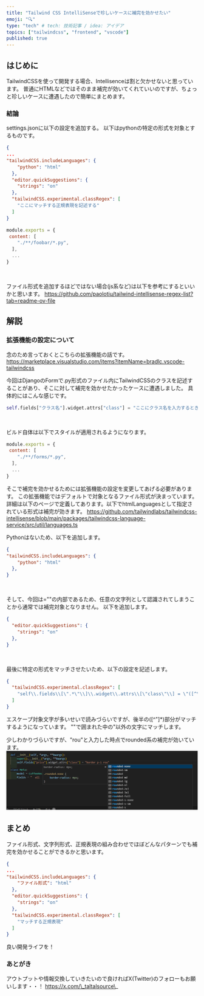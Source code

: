 ```yaml
---
title: "Tailwind CSS IntelliSenseで珍しいケースに補完を効かせたい"
emoji: "🔍"
type: "tech" # tech: 技術記事 / idea: アイデア
topics: ["tailwindcss", "frontend", "vscode"]
published: true
---
```


## はじめに
TailwindCSSを使って開発する場合、Intellisenceは割と欠かせないと思っています。
普通にHTMLなどではそのまま補完が効いてくれていいのですが、ちょっと珍しいケースに遭遇したので簡単にまとめます。

### 結論

settings.jsonに以下の設定を追加する。
以下はpythonの特定の形式を対象とするものです。

```json:settings.json
{
... 
"tailwindCSS.includeLanguages": {
    "python": "html"
  },
  "editor.quickSuggestions": {
    "strings": "on"
  },
  "tailwindCSS.experimental.classRegex": [
    "ここにマッチする正規表現を記述する"
  ]
}
```

```javascript:tailwind.config.js
module.exports = {
 content: [
    "./**/foobar/*.py",
  ],
  ...
}
```
&nbsp;

ファイル形式を追加するほどではない場合(js系など)は以下を参考にするといいかと思います。
https://github.com/paolotiu/tailwind-intellisense-regex-list?tab=readme-ov-file


## 解説
### 拡張機能の設定について
念のため言っておくとこちらの拡張機能の話です。
https://marketplace.visualstudio.com/items?itemName=bradlc.vscode-tailwindcss

今回はDjangoのFormで.py形式のファイル内にTailwindCSSのクラスを記述することがあり、そこに対して補完を効かせたかったケースに遭遇しました。
具体的にはこんな感じです。
```python
self.fields["クラス名"].widget.attrs["class"] = "ここにクラス名を入力するときに補完を効かせたい"
```
&nbsp;

ビルド自体は以下でスタイルが適用されるようになります。
```javascript:tailwind.config.js
module.exports = {
 content: [
    "./**/forms/*.py",
  ],
  ...
}
```

そこで補完を効かせるためには拡張機能の設定を変更してあげる必要があります。
この拡張機能ではデフォルトで対象となるファイル形式が決まっています。
詳細は以下のページで定義してあります。以下でhtmlLanguagesとして指定されている形式は補完が効きます。
https://github.com/tailwindlabs/tailwindcss-intellisense/blob/main/packages/tailwindcss-language-service/src/util/languages.ts

Pythonはないため、以下を追加します。
```json:settings.json
{
"tailwindCSS.includeLanguages": {
    "python": "html"
  },
}
```
&nbsp;

そして、今回は=""の内部であるため、任意の文字列として認識されてしまうことから通常では補完対象となりません。
以下を追加します。
```json:settings.json
{
  "editor.quickSuggestions": {
    "strings": "on"
  },
}
```
&nbsp;

最後に特定の形式をマッチさせたいため、以下の設定を記述します。
```json:settings.json
{
  "tailwindCSS.experimental.classRegex": [
    "self\\.fields\\[\".*\"\\]\\.widget\\.attrs\\[\"class\"\\] = \"([^\"]*)\""
  ]
}
```
エスケープ対象文字が多いせいで読みづらいですが、後半の([^\"]*)部分がマッチするようになっています。
""で囲まれた中の"以外の文字にマッチします。
&nbsp;

少しわかりづらいですが、"rou"と入力した時点でrounded系の補完が効いています。
![これまでの設定を適用した場合のエディタ](/images/tailwind-intellisense-edge-cases/intellisense.png)

## まとめ
ファイル形式、文字列形式、正規表現の組み合わせでほぼどんなパターンでも補完を効かせることができるかと思います。
```json:settings.json
{
... 
"tailwindCSS.includeLanguages": {
    "ファイル形式": "html"
  },
  "editor.quickSuggestions": {
    "strings": "on"
  },
  "tailwindCSS.experimental.classRegex": [
    "マッチする正規表現"
  ]
}
```

良い開発ライフを！

### あとがき
アウトプットや情報交換していきたいので良ければX(Twitter)のフォローもお願いします・・！
https://x.com/\_taltalsource\_